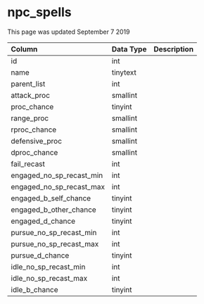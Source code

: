 # npc\_spells

This page was updated September 7 2019

| Column | Data Type | Description |
| :--- | :--- | :--- |
| id | int |  |
| name | tinytext |  |
| parent\_list | int |  |
| attack\_proc | smallint |  |
| proc\_chance | tinyint |  |
| range\_proc | smallint |  |
| rproc\_chance | smallint |  |
| defensive\_proc | smallint |  |
| dproc\_chance | smallint |  |
| fail\_recast | int |  |
| engaged\_no\_sp\_recast\_min | int |  |
| engaged\_no\_sp\_recast\_max | int |  |
| engaged\_b\_self\_chance | tinyint |  |
| engaged\_b\_other\_chance | tinyint |  |
| engaged\_d\_chance | tinyint |  |
| pursue\_no\_sp\_recast\_min | int |  |
| pursue\_no\_sp\_recast\_max | int |  |
| pursue\_d\_chance | tinyint |  |
| idle\_no\_sp\_recast\_min | int |  |
| idle\_no\_sp\_recast\_max | int |  |
| idle\_b\_chance | tinyint |  |

